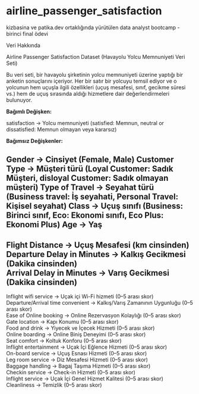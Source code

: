# airline_passenger_satisfaction
kizbasina ve patika.dev ortaklığında yürütülen data analyst bootcamp - birinci final ödevi

Veri Hakkında

Airline Passenger Satisfaction Dataset (Havayolu Yolcu Memnuniyeti Veri Seti)

Bu veri seti, bir havayolu şirketinin yolcu memnuniyeti üzerine yaptığı bir anketin sonuçlarını içeriyor. Her bir satır bir yolcuyu temsil ediyor ve o yolcunun hem uçuşla ilgili özellikleri (uçuş mesafesi, sınıf, gecikme süresi vs.) hem de uçuş sırasında aldığı hizmetlere dair değerlendirmeleri bulunuyor.

**Bağımlı Değişken:**

satisfaction → Yolcu memnuniyeti (satisfied: Memnun, neutral or dissatisfied: Memnun olmayan veya kararsız)

**Bağımsız Değişkenler:**

Gender → Cinsiyet (Female, Male)
Customer Type → Müşteri türü (Loyal Customer: Sadık Müşteri, disloyal Customer: Sadık olmayan müşteri)
Type of Travel → Seyahat türü (Business travel: İş seyahati, Personal Travel: Kişisel seyahat)
Class → Uçuş sınıfı (Business: Birinci sınıf, Eco: Ekonomi sınıfı, Eco Plus: Ekonomi Plus)
Age → Yaş  
------------------------------------------------------------------------------
Flight Distance → Uçuş Mesafesi (km cinsinden)  
Departure Delay in Minutes → Kalkış Gecikmesi (Dakika cinsinden)  
Arrival Delay in Minutes → Varış Gecikmesi (Dakika cinsinden)
------------------------------------------------------------------------------
Inflight wifi service → Uçak içi Wi-Fi hizmeti (0–5 arası skor)  
Departure/Arrival time convenient → Kalkış/Varış Zamanının Uygunluğu (0–5 arası skor)  
Ease of Online booking → Online Rezervasyon Kolaylığı (0–5 arası skor)  
Gate location → Kapı Konumu (0–5 arası skor)  
Food and drink → Yiyecek ve İçecek Hizmeti (0–5 arası skor)  
Online boarding → Online Biniş Deneyimi (0–5 arası skor)  
Seat comfort → Koltuk Konforu (0–5 arası skor)  
Inflight entertainment → Uçak İçi Eğlence Hizmeti (0–5 arası skor)  
On-board service → Uçuş Esnası Hizmeti (0–5 arası skor)  
Leg room service → Diz Mesafesi Hizmeti (0–5 arası skor)  
Baggage handling → Bagaj Taşıma Hizmeti (0–5 arası skor)  
Checkin service → Check-in Hizmeti (0–5 arası skor)  
Inflight service → Uçak İçi Genel Hizmet Kalitesi (0–5 arası skor)  
Cleanliness → Temizlik (0–5 arası skor)  
